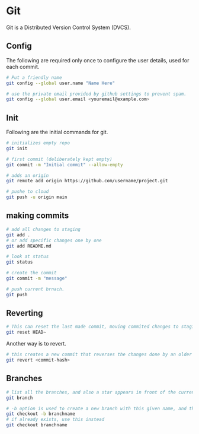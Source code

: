 # Git

Git is a Distributed Version Control System (DVCS). 


## Config

The following are required only once to configure the user details, used for each commit.

```sh
# Put a friendly name
git config --global user.name "Name Here"

# use the private email provided by github settings to prevent spam.
git config --global user.email <youremail@example.com>
```



## Init
Following are the initial commands for git.
```sh
# initializes empty repo
git init

# first commit (deliberately kept empty)
git commit -m "Initial commit" --allow-empty

# adds an origin
git remote add origin https://github.com/username/project.git

# pushe to cloud
git push -u origin main
```


## making commits

```sh
# add all changes to staging
git add .
# or add specific changes one by one
git add README.md

# look at status
git status

# create the commit
git commit -m "message"

# push current brnach.
git push
```

## Reverting
```sh
# This can reset the last made commit, moving commited changes to staging.
git reset HEAD~
```

Another way is to revert.

```sh
# this creates a new commit that reverses the changes done by an older commit, mentioned by its commit hash
git revert <commit-hash>
```

## Branches

```sh
# list all the branches, and also a star appears in front of the current branch
git branch

# -b option is used to create a new branch with this given name, and then checkout
git checkout -b branchname
# if already exists, use this instead
git checkout branchname
```
